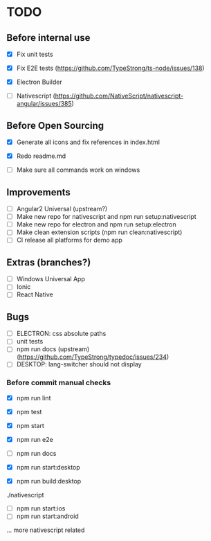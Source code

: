 TODO
====

## Before internal use

- [x] Fix unit tests
- [x] Fix E2E tests (https://github.com/TypeStrong/ts-node/issues/138)
- [x] Electron Builder
- [ ] Nativescript (https://github.com/NativeScript/nativescript-angular/issues/385)


## Before Open Sourcing

- [x] Generate all icons and fix references in index.html
- [x] Redo readme.md
- [ ] Make sure all commands work on windows


## Improvements

- [ ] Angular2 Universal (upstream?)
- [ ] Make new repo for nativescript and npm run setup:nativescript
- [ ] Make new repo for electron and npm run setup:electron
- [ ] Make clean extension scripts (npm run clean:nativescript)
- [ ] CI release all platforms for demo app

## Extras (branches?)

- [ ] Windows Universal App
- [ ] Ionic
- [ ] React Native

## Bugs

- [ ] ELECTRON: css absolute paths
- [ ] unit tests
- [ ] npm run docs (upstream) (https://github.com/TypeStrong/typedoc/issues/234)
- [ ] DESKTOP: lang-switcher should not display

### Before commit manual checks

- [x] npm run lint
- [x] npm test
- [x] npm start
- [x] npm run e2e
- [ ] npm run docs

- [x] npm run start:desktop
- [x] npm run build:desktop

./nativescript
- [ ] npm run start:ios
- [ ] npm run start:android

... more nativescript related